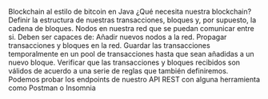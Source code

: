 Blockchain al estilo de bitcoin en Java
¿Qué necesita nuestra blockchain?
Definir la estructura de nuestras transacciones, bloques y, por supuesto, la cadena de bloques.
Nodos en nuestra red que se puedan comunicar entre si. Deben ser capaces de:
Añadir nuevos nodos a la red.
Propagar transacciones y bloques en la red.
Guardar las transacciones temporalmente en un pool de transacciones hasta que sean añadidas a un nuevo bloque.
Verificar que las transacciones y bloques recibidos son válidos de acuerdo a una serie de reglas que también definiremos.
Podemos probar los endpoints de nuestro API REST con alguna herramienta como Postman o Insomnia
